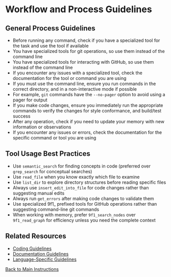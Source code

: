 # Workflow and Process Guidelines

## General Process Guidelines

- Before running any command, check if you have a specialized tool for the task and use the tool if available
- You have specialized tools for git operations, so use them instead of the command line
- You have specialized tools for interacting with GitHub, so use them instead of the command line
- If you encounter any issues with a specialized tool, check the documentation for the tool or command you are using
- If you must use the command line, ensure you run commands in the correct directory, and in a non-interactive mode if possible
- For example, `git` commands have the `--no-pager` option to avoid using a pager for output
- If you make code changes, ensure you immediately run the appropriate commands to verify the changes for style conformance, and build/test success
- After any operation, check if you need to update your memory with new information or observations
- If you encounter any issues or errors, check the documentation for the specific command or tool you are using

## Tool Usage Best Practices

- Use `semantic_search` for finding concepts in code (preferred over `grep_search` for conceptual searches)
- Use `read_file` when you know exactly which file to examine
- Use `list_dir` to explore directory structures before reading specific files
- Always use `insert_edit_into_file` for code changes rather than suggesting manual edits
- Always run `get_errors` after making code changes to validate them
- Use specialized 9f1_ prefixed tools for GitHub operations rather than suggesting command-line git commands
- When working with memory, prefer `9f1_search_nodes` over `9f1_read_graph` for efficiency unless you need the complete context

## Related Resources

- [Coding Guidelines](coding-guidelines.md)
- [Documentation Guidelines](documentation-guidelines.md)
- [Language-Specific Guidelines](language-specific-guidelines.md)

[Back to Main Instructions](main-instructions.md)
